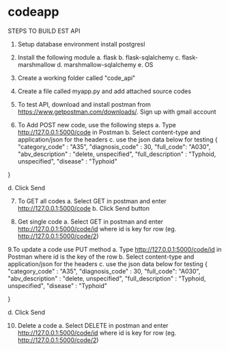 # codeapp

STEPS TO BUILD EST API

1. Setup database environment
install postgresl

2. Install the following module
a. flask
b. flask-sqlalchemy
c. flask-marshmallow
d. marshmallow-sqlalchemy
e. OS


3. Create a working folder called "code_api"

4. Create a file called myapp.py and add attached source codes

5. To test API, download and install postman from https://www.getpostman.com/downloads/. Sign up with gmail account

6. To Add POST new code, use the following steps
a. Type http://127.0.0.1:5000/code in Postman
b. Select content-type and application/json for the headers
c. use the json data below for testing
{
	"category_code" : "A35",
	"diagnosis_code" : 30,
	"full_code": "A030",
	"abv_description" : "delete, unspecified",
	"full_description" : "Typhoid, unspecified",
	"disease" : "Typhoid"
	
}

d. Click Send

7. To GET all codes
a. Select GET in postman and enter http://127.0.0.1:5000/code
b. Click Send button

8. Get single code
a. Select GET in postman and enter http://127.0.0.1:5000/code/id where id is key for row (eg.  http://127.0.0.1:5000/code/2)

9.To update a code use PUT method
a. Type http://127.0.0.1:5000/code/id in Postman where id is the  key of the row
b. Select content-type and application/json for the headers
c. use the json data below for testing
{
	"category_code" : "A35",
	"diagnosis_code" : 30,
	"full_code": "A030",
	"abv_description" : "delete, unspecified",
	"full_description" : "Typhoid, unspecified",
	"disease" : "Typhoid"
	
}

d. Click Send

10. Delete a code
a. Select DELETE in postman and enter http://127.0.0.1:5000/code/id where id is key for row (eg.  http://127.0.0.1:5000/code/2)
